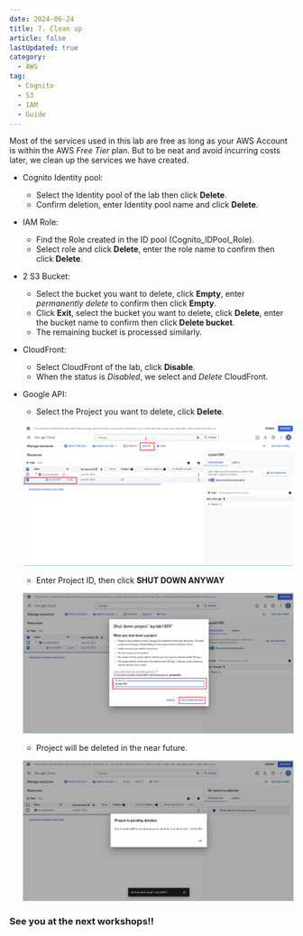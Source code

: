 ```yaml
---
date: 2024-06-24
title: 7. Clean up
article: false
lastUpdated: true
category:
  - AWS
tag:
  - Cognito
  - S3
  - IAM
  - Guide
---
```


Most of the services used in this lab are free as long as your AWS Account is within the AWS _Free Tier_ plan. But to be neat and avoid incurring costs later, we clean up the services we have created.

- Cognito Identity pool:

  - Select the Identity pool of the lab then click **Delete**.
  - Confirm deletion, enter Identity pool name and click **Delete**.

- IAM Role:

  - Find the Role created in the ID pool (Cognito_IDPool_Role).
  - Select role and click **Delete**, enter the role name to confirm then click **Delete**.

- 2 S3 Bucket:

  - Select the bucket you want to delete, click **Empty**, enter _permanently delete_ to confirm then click **Empty**.
  - Click **Exit**, select the bucket you want to delete, click **Delete**, enter the bucket name to confirm then click **Delete bucket**.
  - The remaining bucket is processed similarly.

- CloudFront:

  - Select CloudFront of the lab, click **Disable**.
  - When the status is _Disabled_, we select and _Delete_ CloudFront.

- Google API:

  - Select the Project you want to delete, click **Delete**.

  ![](/storage/oauth-cognito/7_1.png)

  - Enter Project ID, then click **SHUT DOWN ANYWAY**

  ![](/storage/oauth-cognito/7_2.png)

  - Project will be deleted in the near future.

  ![](/storage/oauth-cognito/7_3.png)

### See you at the next workshops!!
